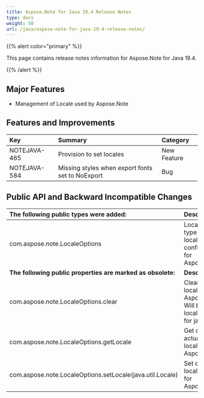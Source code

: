 ```yaml
---
title: Aspose.Note for Java 19.4 Release Notes
type: docs
weight: 50
url: /java/aspose-note-for-java-19-4-release-notes/
---
```


{{% alert color="primary" %}} 

This page contains release notes information for Aspose.Note for Java 19.4.

{{% /alert %}} 
## **Major Features**
- Management of Locale used by Aspose.Note
## **Features and Improvements**


|**Key**|**Summary**|**Category**|
| :- | :- | :- |
|NOTEJAVA-465|Provision to set locales|New Feature|
|NOTEJAVA-584|Missing styles when export fonts set to NoExport|Bug|

## **Public API and Backward Incompatible Changes**

|**The following public types were added:**|**Description**|
| :- | :- |
|com.aspose.note.LocaleOptions|LocaleOptions type specifies locale configuration for Aspose.Note.|
|**The following public properties are marked as obsolete:**|**Description**|
|com.aspose.note.LocaleOptions.clear|Clears default locale for Aspose.Note. Will be used locale default for java.|
|com.aspose.note.LocaleOptions.getLocale|Get currently actual default locale for Aspose.Note.|
|com.aspose.note.LocaleOptions.setLocale(java.util.Locale)|Set default locale related for Aspose.Note.|

